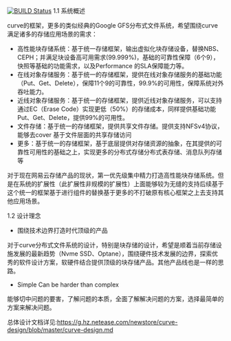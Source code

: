 [![BUILD Status](https://img.shields.io/jenkins/build?jobUrl=http%3A%2F%2F59.111.93.165%3A8080%2Fjob%2Fcurve_multijob%2F)](http://59.111.93.165:8080/job/curve_multijob/lastBuild)
1.1 系统概述

curve的框架，更多的类似经典的Google GFS分布式文件系统，希望围绕curve满足诸多的存储应用场景的需求：

- 高性能块存储系统：基于统一存储框架，输出虚拟化块存储设备，替换NBS、CEPH；并满足块设备高可用需求(99.999%)，基础的可靠性保障（6个9），快照等基础的功能需求，以及Performance 的SLA保障能力等。
- 在线对象存储服务：基于统一的存储框架，提供在线对象存储服务的基础功能（Put、Get、Delete），保障11个9的可靠性，99.9%的可用性，保障系统对外吞吐能力。
- 近线对象存储服务：基于统一的存储框架，提供近线对象存储服务，可以支持通过EC（Erase Code）实现更低（50%）的存储成本，同样提供基础功能Put、Get、Delete，提供99%的可用性。
- 文件存储：基于统一的存储框架，提供共享文件存储。提供支持NFSv4协议，能够去cover 基于文件层面的共享存储访问
- 更多：基于统一的存储框架，基于底层提供对存储资源的抽象，在其提供的可靠性可用性的基础之上，实现更多的分布式存储分布式表存储、消息队列存储等

对于现在网易云存储产品的现状，第一优先级集中精力打造高性能块存储系统。但是在系统的扩展性（此扩展性非规模的扩展性）上面能够较为无缝的支持后续基于这个统一的框架基于进行组件的替换基于更多的不打破原有核心框架之上去支持其他应用场景。

1.2 设计理念

- 围绕技术边界打造时代顶级的产品

对于curve分布式文件系统的设计，特别是块存储的设计，希望是顺着当前存储设施发展的最新趋势（Nvme SSD、Optane），围绕硬件技术发展的边界，探索优秀的软件设计方案，软硬件结合提供顶级的块存储产品。其他产品线也是一样的思路。

- Simple Can be harder than complex

能够切中问题的要害，了解问题的本质，全面了解解决问题的方案，选择最简单的方案来解决问题。


总体设计文档详见:https://g.hz.netease.com/newstore/curve-design/blob/master/curve-design.md
